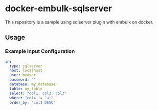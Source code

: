 # docker-embulk-sqlserver
This repository is a sample using sqlserver plugin with embulk on docker.

## Usage

### Example Input Configuration
```yml
in:
  type: sqlserver
  host: localhost
  user: myuser
  password: ""
  database: my_database
  table: my_table
  select: "col1, col2, col3"
  where: "col4 != 'a'"
  order_by: "col1 DESC"
```

